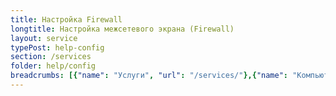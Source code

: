 ```yaml
---
title: Настройка Firewall
longtitle: Настройка межсетевого экрана (Firewall)
layout: service
typePost: help-config
section: /services
folder: help/config
breadcrumbs: [{"name": "Услуги", "url": "/services/"},{"name": "Компьютерная помощь", "url": "/services/help/"},{"name": "Настройка ПО", "url": "/services/help/config/"}]
---
```

